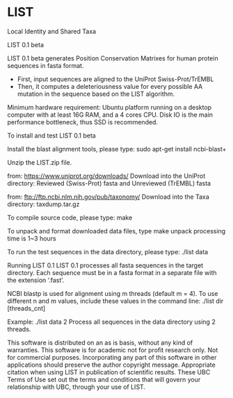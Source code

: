 # LIST
Local Identity and Shared Taxa

LIST 0.1 beta

LIST 0.1 beta generates Position Conservation Matrixes for human protein sequences in fasta format.
- First, input sequences are aligned to the UniProt Swiss-Prot/TrEMBL
- Then, it computes a deleteriousness value for every possible AA mutation in the sequence based on the LIST algorithm.

Minimum hardware requirement:
Ubuntu platform running on a desktop computer with at least 16G RAM, and a 4 cores CPU. Disk IO is the main performance bottleneck, thus SSD is recommended.

To install and test LIST 0.1 beta

Install the blast alignment tools, please type:
 sudo apt-get install ncbi-blast+

Unzip the LIST.zip file.

from: https://www.uniprot.org/downloads/ Download into the UniProt directory:
Reviewed (Swiss-Prot) fasta and Unreviewed (TrEMBL) fasta

from: ftp://ftp.ncbi.nlm.nih.gov/pub/taxonomy/ Download into the Taxa directory:
taxdump.tar.gz

To compile source code, please type:
make

To unpack and format downloaded data files, type
make unpack
               processing time is 1~3 hours

To run the test sequences in the data directory, please type:
./list data

Running LIST 0.1
LIST 0.1 processes all fasta sequences in the target directory. Each sequence must be in a fasta format in a separate file with the extension ‘.fast’.

NCBI blastp is used for alignment using m threads (default m = 4). To use different n and m values, include these values in the command line:
./list dir [threads_cnt]

Example:
./list data 2
Process all sequences in the data directory using 2 threads.

This software is distributed on an as is basis, without any kind of warranties. This software is for academic not for profit research only. Not for commercial purposes. Incorporating any part of this software in other applications should preserve the author copyright message. Appropriate citation when using LIST in publication of scientific results. These UBC Terms of Use set out the terms and conditions that will govern your relationship with UBC, through your use of LIST.
